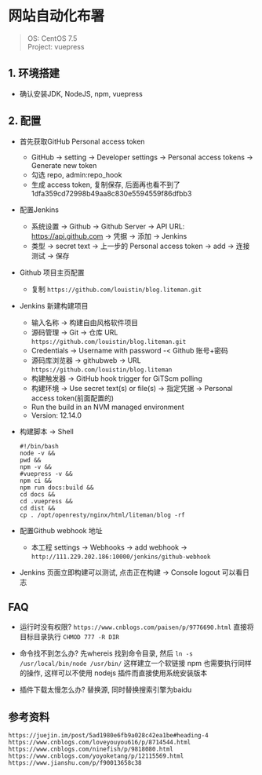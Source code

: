 # 网站自动化布署
> OS: CentOS 7.5<br>
> Project: vuepress

## 1. 环境搭建
* 确认安装JDK, NodeJS, npm, vuepress

## 2. 配置
* 首先获取GitHub Personal access token
	- GitHub -> setting -> Developer settings -> Personal access tokens -> Generate new token
	- 勾选 repo, admin:repo_hook
	- 生成 access token, 复制保存, 后面再也看不到了	1dfa359cd72998b49aa8c830e5594559f86dfbb3
* 配置Jenkins
	- 系统设置 -> Github -> Github Server -> API URL: https://api.github.com -> 凭据 -> 添加 -> Jenkins
	- 类型 -> secret text -> 上一步的 Personal access token -> add -> 连接测试 -> 保存
* Github 项目主页配置
	- 复制 `https://github.com/louistin/blog.liteman.git`
* Jenkins 新建构建项目
	- 输入名称 -> 构建自由风格软件项目
	- 源码管理 -> Git -> 仓库 URL `https://github.com/louistin/blog.liteman.git`
	- Credentials -> Username with password -< Github 账号+密码
	- 源码库浏览器 -> githubweb -> URL `https://github.com/louistin/blog.liteman`
	- 构建触发器 -> GitHub hook trigger for GiTScm polling
	- 构建环境 -> Use secret text(s) or file(s) -> 指定凭据 -> Personal access token(前面配置的)
	- Run the build in an NVM managed environment
	- Version: 12.14.0
* 构建脚本 -> Shell
	```shell
	#!/bin/bash
	node -v &&
	pwd &&
	npm -v &&
	#vuepress -v &&
	npm ci &&
	npm run docs:build &&
	cd docs &&
	cd .vuepress &&
	cd dist &&
	cp . /opt/openresty/nginx/html/liteman/blog -rf
	```
* 配置Github webhook 地址
	- 本工程 settings -> Webhooks -> add webhook -> `http://111.229.202.186:10000/jenkins/github-webhook`

* Jenkins 页面立即构建可以测试, 点击正在构建 -> Console logout 可以看日志

## FAQ
* 运行时没有权限?
	`https://www.cnblogs.com/paisen/p/9776690.html`
	直接将目标目录执行 `CHMOD 777 -R DIR`

* 命令找不到怎么办?
	先whereis 找到命令目录, 然后 `ln -s /usr/local/bin/node /usr/bin/` 这样建立一个软链接
	npm 也需要执行同样的操作, 这样可以不使用 nodejs 插件而直接使用系统安装版本

* 插件下载太慢怎么办?
	替换源, 同时替换搜索引擎为baidu

## 参考资料
```
https://juejin.im/post/5ad1980e6fb9a028c42ea1be#heading-4
https://www.cnblogs.com/loveyouyou616/p/8714544.html
https://www.cnblogs.com/ninefish/p/9818080.html
https://www.cnblogs.com/yoyoketang/p/12115569.html
https://www.jianshu.com/p/f90013658c38
```
